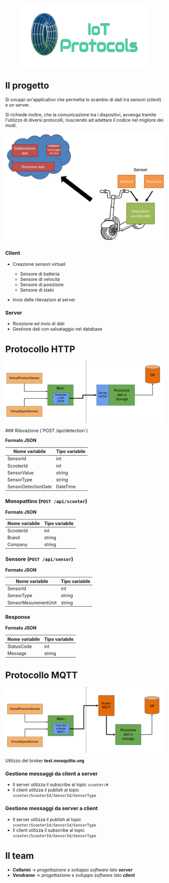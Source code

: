 <p align="center">
  <img src="/ref/logo.png?raw=true" />
</p>

# Il progetto
Si sviuppi un'applicativo che permetta lo scambio di dati tra sensori (*client*) e un server. 

Si richiede inoltre, che la comunicazione tra i dispositivi, avvenga tramite l'utilizzo di diversi protocolli, riusciendo ad adattare il codice nel migliore dei modi. 

<p align="center">
  <img src="/ref/work_toDo.jpg?raw=true" />
</p>

### Client
- Creazione sensori virtuali
  - Sensore di batteria
  - Sensore di velocità
  - Sensore di posizione
  - Sensore di stato
  
- Invio delle rilevazioni al server

### Server
- Ricezione ed invio di dati
- Gestione dati con salvataggio nel database 

# Protocollo HTTP
<p align="center">
  <img src="/ref/httpSchema.png?raw=true" />
</p>
### Rilevazione (`POST /api/detection`)

**Formato JSON**

| **Nome variabile**      | **Tipo variabile**        |
|-------------------------|---------------------------|
| SensorId                | int                       |
| ScooterId               | int                       |
| SensorValue             | string                    |
| SensorType              | string                    |
| SensorDetectionDate     | DateTime                  |


### Monopattino  (`POST /api/scooter`)

**Formato JSON**

| **Nome variabile**      | **Tipo variabile**        |
|-------------------------|---------------------------|
| ScooterId               | int                       |
| Brand                   | string                    |
| Company                 | string                    |


### Sensore  (`POST /api/sensor`)

**Formato JSON**

| **Nome variabile**      | **Tipo variabile**        |
|-------------------------|---------------------------|
| SensorId                | int                       |
| SensorType              | string                    |
| SensorMesurementUnit    | string                    |


### Response 

**Formato JSON**

| **Nome variabile**      | **Tipo variabile**        |
|-------------------------|---------------------------|
| StatusCode              | int                       |
| Message                 | string                    |


# Protocollo MQTT

<p align="center">
  <img src="/ref/mqttSchema.png?raw=true" />
</p>

Utilizzo del broker **test.mosquitto.org**

### Gestione messaggi da client a server
- Il server utilizza il subscribe al topic `scooter/#`
- Il client utilizza il publish al topic `scooter/ScooterId/SensorId/SensorType`

### Gestione messaggi da server a client
- Il server utilizza il publish al topic `scooter/ScooterId/SensorId/SensorType`
- Il client utilizza il subscribe al topic `scooter/ScooterId/SensorId/SensorType`



# Il team

- **Collarini** → *progettazione e sviluppo software lato **server***
- **Vendrame** → *progettazione e sviluppo software lato **client***










